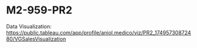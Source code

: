 # M2-959-PR2

Data Visualization: https://public.tableau.com/app/profile/aniol.medico/viz/PR2_17495730872480/VGSalesVisualization
